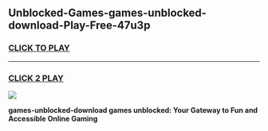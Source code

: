 
## Unblocked-Games-games-unblocked-download-Play-Free-47u3p
<h3>
<a href="https://premium76.site?title=games-unblocked-download&ref=10A">CLICK TO PLAY</a></h3>
<hr>

<h3>
<a href="https://premium76.site?title=games-unblocked-download&ref=10A">CLICK 2 PLAY</a>
  
</h3>

<a href="https://premium76.site?title=games-unblocked-download&ref=10A"><img src="https://clearcache.store/games.png"></a>


**games-unblocked-download games unblocked: Your Gateway to Fun and Accessible Online Gaming**
